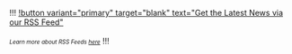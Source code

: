 !!!
[!button variant="primary" target="blank" text="Get the Latest News via our RSS Feed"](https://fcp.cafe/rss.xml)<br />
<br />
<font size="1">_Learn more about RSS Feeds [here](https://fcp.cafe/rss/)_</font>
!!!